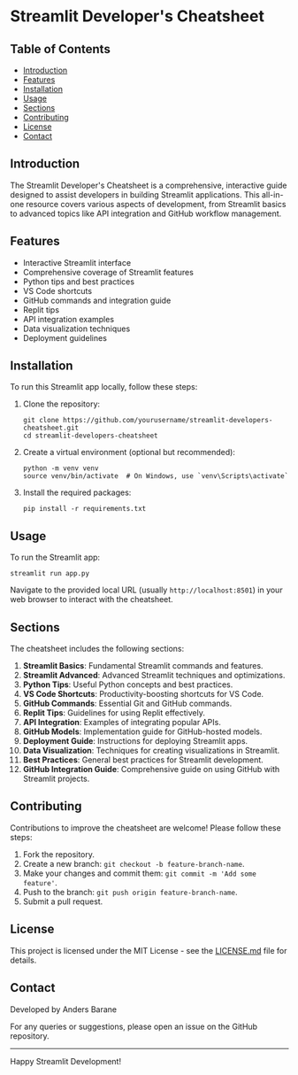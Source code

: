 # Streamlit Developer's Cheatsheet

## Table of Contents
- [Introduction](#introduction)
- [Features](#features)
- [Installation](#installation)
- [Usage](#usage)
- [Sections](#sections)
- [Contributing](#contributing)
- [License](#license)
- [Contact](#contact)

## Introduction

The Streamlit Developer's Cheatsheet is a comprehensive, interactive guide designed to assist developers in building Streamlit applications. This all-in-one resource covers various aspects of development, from Streamlit basics to advanced topics like API integration and GitHub workflow management.

## Features

- Interactive Streamlit interface
- Comprehensive coverage of Streamlit features
- Python tips and best practices
- VS Code shortcuts
- GitHub commands and integration guide
- Replit tips
- API integration examples
- Data visualization techniques
- Deployment guidelines

## Installation

To run this Streamlit app locally, follow these steps:

1. Clone the repository:
   ```
   git clone https://github.com/yourusername/streamlit-developers-cheatsheet.git
   cd streamlit-developers-cheatsheet
   ```

2. Create a virtual environment (optional but recommended):
   ```
   python -m venv venv
   source venv/bin/activate  # On Windows, use `venv\Scripts\activate`
   ```

3. Install the required packages:
   ```
   pip install -r requirements.txt
   ```

## Usage

To run the Streamlit app:

```
streamlit run app.py
```

Navigate to the provided local URL (usually `http://localhost:8501`) in your web browser to interact with the cheatsheet.

## Sections

The cheatsheet includes the following sections:

1. **Streamlit Basics**: Fundamental Streamlit commands and features.
2. **Streamlit Advanced**: Advanced Streamlit techniques and optimizations.
3. **Python Tips**: Useful Python concepts and best practices.
4. **VS Code Shortcuts**: Productivity-boosting shortcuts for VS Code.
5. **GitHub Commands**: Essential Git and GitHub commands.
6. **Replit Tips**: Guidelines for using Replit effectively.
7. **API Integration**: Examples of integrating popular APIs.
8. **GitHub Models**: Implementation guide for GitHub-hosted models.
9. **Deployment Guide**: Instructions for deploying Streamlit apps.
10. **Data Visualization**: Techniques for creating visualizations in Streamlit.
11. **Best Practices**: General best practices for Streamlit development.
12. **GitHub Integration Guide**: Comprehensive guide on using GitHub with Streamlit projects.

## Contributing

Contributions to improve the cheatsheet are welcome! Please follow these steps:

1. Fork the repository.
2. Create a new branch: `git checkout -b feature-branch-name`.
3. Make your changes and commit them: `git commit -m 'Add some feature'`.
4. Push to the branch: `git push origin feature-branch-name`.
5. Submit a pull request.

## License

This project is licensed under the MIT License - see the [LICENSE.md](LICENSE.md) file for details.

## Contact

Developed by Anders Barane

For any queries or suggestions, please open an issue on the GitHub repository.

---

Happy Streamlit Development!